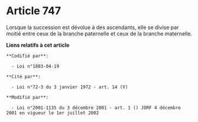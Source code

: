 # Article 747

Lorsque la succession est dévolue à des ascendants, elle se divise par moitié entre ceux de la branche paternelle et ceux de
la branche maternelle.

**Liens relatifs à cet article**

	**Codifié par**:

	  - Loi n°1803-04-19

	**Cité par**:

	  - Loi n°72-3 du 3 janvier 1972 - art. 14 (V)

	**Modifié par**:

	  - Loi n°2001-1135 du 3 décembre 2001 - art. 1 () JORF 4 décembre 2001 en vigueur le 1er juillet 2002
